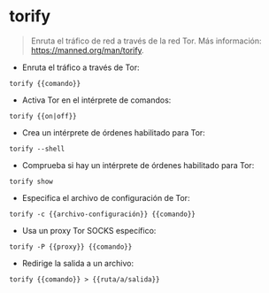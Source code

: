 # torify

> Enruta el tráfico de red a través de la red Tor.
> Más información: <https://manned.org/man/torify>.

- Enruta el tráfico a través de Tor:

`torify {{comando}}`

- Activa Tor en el intérprete de comandos:

`torify {{on|off}}`

- Crea un intérprete de órdenes habilitado para Tor:

`torify --shell`

- Comprueba si hay un intérprete de órdenes habilitado para Tor:

`torify show`

- Especifica el archivo de configuración de Tor:

`torify -c {{archivo-configuración}} {{comando}}`

- Usa un proxy Tor SOCKS específico:

`torify -P {{proxy}} {{comando}}`

- Redirige la salida a un archivo:

`torify {{comando}} > {{ruta/a/salida}}`
